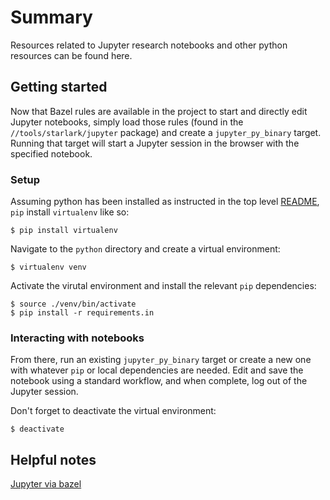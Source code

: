 # Summary

Resources related to Jupyter research notebooks and other python resources can be found here.

## Getting started

Now that Bazel rules are available in the project to start and directly edit Jupyter notebooks, simply load those rules
(found in the `//tools/starlark/jupyter` package) and create a `jupyter_py_binary` target. Running that target will
start a Jupyter session in the browser with the specified notebook.

### Setup

Assuming python has been installed as instructed in the top level [README](../README.md), `pip`
install `virtualenv` like so:

```
$ pip install virtualenv
```
Navigate to the `python` directory and create a virtual environment:

```
$ virtualenv venv
```

Activate the virutal environment and install the relevant `pip` dependencies:

```
$ source ./venv/bin/activate
$ pip install -r requirements.in
```

### Interacting with notebooks

From there, run an existing `jupyter_py_binary` target or create a new one with whatever `pip` or local dependencies are
needed. Edit and save the notebook using a standard workflow, and when complete, log out of the Jupyter session.

Don't forget to deactivate the virtual environment:

```
$ deactivate
```

## Helpful notes

[Jupyter via bazel](https://github.com/bazelbuild/rules_python/issues/63)
